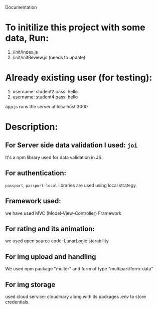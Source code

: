 Documentation

# To initilize this project with some data, Run:
1. /init/index.js
2. /init/initReview.js (needs to update)

# Already existing user (for testing):
1. username: student2 pass: hello
2. username: student4 pass: hello

app.js runs the server at localhost 3000

# Description:

## For Server side data validation I used: `joi`
It's a npm library used for data validation in JS. 

## For authentication: 
`passport`, `passport-local` libraries are used using local strategy.

## Framework used:
we have used MVC (Model-View-Controller) Framework

## For rating and its animation:
we used open source code: LunarLogic starability

## For img upload and handling
We used npm package "multer" and form of type "multipart/form-data"

## For img storage
used cloud service: cloudinary along with its packages
.env to store credentials.